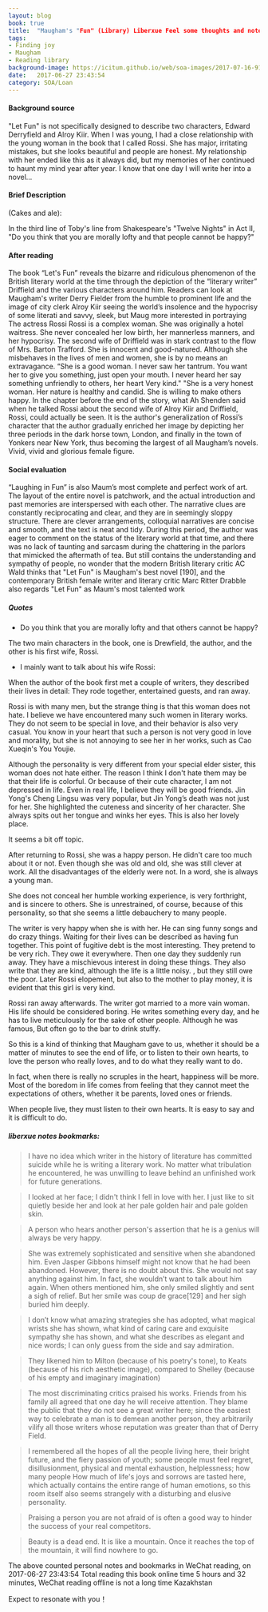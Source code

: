 ```yaml
---
layout: blog
book: true
title:  "Maugham's "Fun" (Library) Liberxue Feel some thoughts and notes"
tags:
- Finding joy
- Maugham
- Reading library
background-image: https://icitum.github.io/web/soa-images/2017-07-16-91630214.jpg
date:   2017-06-27 23:43:54
category: SOA/Loan
---
```


#### Background source

"Let Fun" is not specifically designed to describe two characters, Edward Derryfield and Alroy Kiir. When I was young, I had a close relationship with the young woman in the book that I called Rossi. She has major, irritating mistakes, but she looks beautiful and people are honest. My relationship with her ended like this as it always did, but my memories of her continued to haunt my mind year after year. I know that one day I will write her into a novel...

#### Brief Description

  (Cakes and ale):

In the third line of Toby's line from Shakespeare's "Twelve Nights" in Act II, "Do you think that you are morally lofty and that people cannot be happy?"

#### After reading

The book “Let's Fun” reveals the bizarre and ridiculous phenomenon of the British literary world at the time through the depiction of the “literary writer” Driffield and the various characters around him. Readers can look at Maugham's writer Derry Fielder from the humble to prominent life and the image of city clerk Alroy Kiir seeing the world’s insolence and the hypocrisy of some literati and savvy, sleek, but Maug more interested in portraying The actress Rossi Rossi is a complex woman. She was originally a hotel waitress. She never concealed her low birth, her mannerless manners, and her hypocrisy. The second wife of Driffield was in stark contrast to the flow of Mrs. Barton Trafford. She is innocent and good-natured. Although she misbehaves in the lives of men and women, she is by no means an extravagance. “She is a good woman. I never saw her tantrum. You want her to give you something, just open your mouth. I never heard her say something unfriendly to others, her heart Very kind." "She is a very honest woman. Her nature is healthy and candid. She is willing to make others happy. In the chapter before the end of the story, what Ah Shenden said when he talked Rossi about the second wife of Alroy Kiir and Driffield, Rossi, could actually be seen. It is the author's generalization of Rossi’s character that the author gradually enriched her image by depicting her three periods in the dark horse town, London, and finally in the town of Yonkers near New York, thus becoming the largest of all Maugham’s novels. Vivid, vivid and glorious female figure.
 
#### Social evaluation

“Laughing in Fun” is also Maum’s most complete and perfect work of art. The layout of the entire novel is patchwork, and the actual introduction and past memories are interspersed with each other. The narrative clues are constantly reciprocating and clear, and they are in seemingly sloppy structure. There are clever arrangements, colloquial narratives are concise and smooth, and the text is neat and tidy. During this period, the author was eager to comment on the status of the literary world at that time, and there was no lack of taunting and sarcasm during the chattering in the parlors that mimicked the aftermath of tea. But still contains the understanding and sympathy of people, no wonder that the modern British literary critic AC Wald thinks that "Let Fun" is Maugham's best novel [190], and the contemporary British female writer and literary critic Marc Ritter Drabble also regards "Let Fun" as Maum's most talented work
 
##### Quotes

- Do you think that you are morally lofty and that others cannot be happy?

The two main characters in the book, one is Drewfield, the author, and the other is his first wife, Rossi.
 
- I mainly want to talk about his wife Rossi:
 
When the author of the book first met a couple of writers, they described their lives in detail: They rode together, entertained guests, and ran away.
 
Rossi is with many men, but the strange thing is that this woman does not hate. I believe we have encountered many such women in literary works. They do not seem to be special in love, and their behavior is also very casual. You know in your heart that such a person is not very good in love and morality, but she is not annoying to see her in her works, such as Cao Xueqin's You Youjie.
 
Although the personality is very different from your special elder sister, this woman does not hate either. The reason I think I don't hate them may be that their life is colorful. Or because of their cute character, I am not depressed in life. Even in real life, I believe they will be good friends. Jin Yong's Cheng Lingsu was very popular, but Jin Yong’s death was not just for her. She highlighted the cuteness and sincerity of her character. She always spits out her tongue and winks her eyes. This is also her lovely place.
 
It seems a bit off topic.
 
After returning to Rossi, she was a happy person. He didn't care too much about it or not. Even though she was old and old, she was still clever at work. All the disadvantages of the elderly were not. In a word, she is always a young man.
 
She does not conceal her humble working experience, is very forthright, and is sincere to others. She is unrestrained, of course, because of this personality, so that she seems a little debauchery to many people.
 
The writer is very happy when she is with her. He can sing funny songs and do crazy things. Waiting for their lives can be described as having fun together. This point of fugitive debt is the most interesting. They pretend to be very rich. They owe it everywhere. Then one day they suddenly run away. They have a mischievous interest in doing these things. They also write that they are kind, although the life is a little noisy. , but they still owe the poor. Later Rossi elopement, but also to the mother to play money, it is evident that this girl is very kind.
 
Rossi ran away afterwards. The writer got married to a more vain woman. His life should be considered boring. He writes something every day, and he has to live meticulously for the sake of other people. Although he was famous, But often go to the bar to drink stuffy.
 
So this is a kind of thinking that Maugham gave to us, whether it should be a matter of minutes to see the end of life, or to listen to their own hearts, to love the person who really loves, and to do what they really want to do.
 
In fact, when there is really no scruples in the heart, happiness will be more. Most of the boredom in life comes from feeling that they cannot meet the expectations of others, whether it be parents, loved ones or friends.
 
When people live, they must listen to their own hearts. It is easy to say and it is difficult to do.

##### liberxue notes bookmarks:

> I have no idea which writer in the history of literature has committed suicide while he is writing a literary work. No matter what tribulation he encountered, he was unwilling to leave behind an unfinished work for future generations.
 
> I looked at her face; I didn't think I fell in love with her. I just like to sit quietly beside her and look at her pale golden hair and pale golden skin.
 
> A person who hears another person's assertion that he is a genius will always be very happy.
 
> She was extremely sophisticated and sensitive when she abandoned him. Even Jasper Gibbons himself might not know that he had been abandoned. However, there is no doubt about this. She would not say anything against him. In fact, she wouldn’t want to talk about him again. When others mentioned him, she only smiled slightly and sent a sigh of relief. But her smile was coup de grace[129] and her sigh buried him deeply.
 
> I don’t know what amazing strategies she has adopted, what magical wrists she has shown, what kind of caring care and exquisite sympathy she has shown, and what she describes as elegant and nice words; I can only guess from the side and say admiration.
 
> They likened him to Milton (because of his poetry's tone), to Keats (because of his rich aesthetic image), compared to Shelley (because of his empty and imaginary imagination)
 
> The most discriminating critics praised his works. Friends from his family all agreed that one day he will receive attention. They blame the public that they do not see a great writer here; since the easiest way to celebrate a man is to demean another person, they arbitrarily vilify all those writers whose reputation was greater than that of Derry Field.
 
> I remembered all the hopes of all the people living here, their bright future, and the fiery passion of youth; some people must feel regret, disillusionment, physical and mental exhaustion, helplessness; how many people How much of life's joys and sorrows are tasted here, which actually contains the entire range of human emotions, so this room itself also seems strangely with a disturbing and elusive personality.
 
> Praising a person you are not afraid of is often a good way to hinder the success of your real competitors.
 
> Beauty is a dead end. It is like a mountain. Once it reaches the top of the mountain, it will find nowhere to go.

The above counted personal notes and bookmarks in WeChat reading, on 2017-06-27 23:43:54 Total reading this book online time 5 hours and 32 minutes, WeChat reading offline is not a long time Kazakhstan

Expect to resonate with you！
